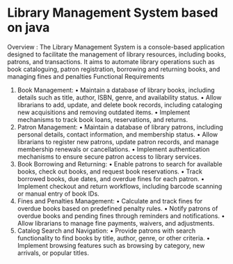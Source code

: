 # Library Management System based on java 
Overview :
The Library Management System is a console-based application designed to facilitate the management of library resources, including books, patrons, and transactions. It aims to automate library operations such as book cataloguing, patron registration, borrowing and returning books, and managing fines and penalties
Functional Requirements
1.	Book Management:
•	Maintain a database of library books, including details such as title, author, ISBN, genre, and availability status.
•	Allow librarians to add, update, and delete book records, including cataloging new acquisitions and removing outdated items.
•	Implement mechanisms to track book loans, reservations, and returns.
2.	Patron Management:
•	Maintain a database of library patrons, including personal details, contact information, and membership status.
•	Allow librarians to register new patrons, update patron records, and manage membership renewals or cancellations.
•	Implement authentication mechanisms to ensure secure patron access to library services.
3.	Book Borrowing and Returning:
•	Enable patrons to search for available books, check out books, and request book reservations.
•	Track borrowed books, due dates, and overdue fines for each patron.
•	Implement checkout and return workflows, including barcode scanning or manual entry of book IDs.
4.	Fines and Penalties Management:
•	Calculate and track fines for overdue books based on predefined penalty rules.
•	Notify patrons of overdue books and pending fines through reminders and notifications.
•	Allow librarians to manage fine payments, waivers, and adjustments.
5.	Catalog Search and Navigation:
•	Provide patrons with search functionality to find books by title, author, genre, or other criteria.
•	Implement browsing features such as browsing by category, new arrivals, or popular titles.






